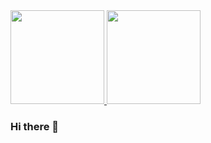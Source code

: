 <a href="#">
    <img src="https://ryohei-nan.vercel.app/api?username=aleeca&hide=stars&count_private=true&show_icons=true&theme=vue" height="150px" >
</a>
<a href="#">
    <img src="https://ryohei-nan.vercel.app/api/top-langs/?username=aleeca&count_private=true&layout=compact&langs_count=7&exclude_repo=NeoLink&theme=vue" height="150px">
</a>


### Hi there 👋
